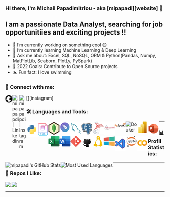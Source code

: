 ### Hi there, I'm Michail Papadimitriou - aka [mipapadi][website] 👋

## I am a passionate Data Analyst, searching for job opportunitiies and exciting projects !!

- 🔭 I’m currently working on something cool 😉
- 📖 I’m currently learning Machine Learning & Deep Learning
- 💬 Ask me about: Excel, SQL, NoSQL, ORM & Python(Pandas, Numpy, MatPlotLib, Seaborn, PlotLy, PySpark)
- 🎯 2022 Goals: Contribute to Open Source projects
- 🏊 Fun fact: I love swimming

### 🔗 Connect with me:

<img align="left" alt="mipapapdi.com" width="22px" src="https://raw.githubusercontent.com/iconic/open-iconic/master/svg/globe.svg" />
<img align="left" alt="mipapapdi | LinkedIn" width="22px" src="https://cdn.jsdelivr.net/npm/simple-icons@v3/icons/linkedin.svg" />
[<img align="left" alt="mipapapdi | Instagram" width="22px" src="https://cdn.jsdelivr.net/npm/simple-icons@v3/icons/instagram.svg" />][instagram]

### 🛠️ Languages and Tools:

<img align="left" alt="Python" width="35px" src="https://raw.githubusercontent.com/mipapadi/mipapadi/master/Icons/Python.png" />
<img align="left" alt="SQL" width="35px" src="https://raw.githubusercontent.com/mipapadi/mipapadi/master/Icons/SQL.png" />
<img align="left" alt="MongoDB" width="35px" src="https://raw.githubusercontent.com/mipapadi/mipapadi/master/Icons/MongoDB.png" />
<img align="left" alt="SQLite" width="35px" src="https://raw.githubusercontent.com/mipapadi/mipapadi/master/Icons/SQLite.png" />
<img align="left" alt="MySQL" width="35px" src="https://raw.githubusercontent.com/mipapadi/mipapadi/master/Icons/MySQL.png" />
<img align="left" alt="PostgreSQL" width="35px" src="https://raw.githubusercontent.com/mipapadi/mipapadi/master/Icons/PostgreSQL.png" />
<img align="left" alt="MS SQL Server" width="35px" src="https://raw.githubusercontent.com/mipapadi/mipapadi/master/Icons/MS%20SQL%20Server.png" />
<img align="left" alt="SQLAlchemy" width="35px" src="https://raw.githubusercontent.com/mipapadi/mipapadi/master/Icons/SQLAlchemy.png" />
<img align="left" alt="PySpark" width="35px" src="https://raw.githubusercontent.com/mipapadi/mipapadi/master/Icons/PySpark.png" />
<img align="left" alt="Docker" width="35px" src="https://raw.githubusercontent.com/mipapadi/mipapadi/master/Icons/Docker.png" />
<img align="left" alt="Power BI" width="35px" src="https://raw.githubusercontent.com/mipapadi/mipapadi/master/Icons/Power%20BI.png" />
<img align="left" alt="PowerPoint" width="35px" src="https://raw.githubusercontent.com/mipapadi/mipapadi/master/Icons/PowerPoint.png" />
<img align="left" alt="Excel" width="35px" src="https://raw.githubusercontent.com/mipapadi/mipapadi/master/Icons/Excel.png" />
<img align="left" alt="Word" width="35px" src="https://raw.githubusercontent.com/mipapadi/mipapadi/master/Icons/Word.png" />
<img align="left" alt="Git" width="35px" src="https://raw.githubusercontent.com/mipapadi/mipapadi/master/Icons/Git.png" />
<img align="left" alt="GitHub" width="35px" src="https://raw.githubusercontent.com/mipapadi/mipapadi/master/Icons/GitHub.png" />
<img align="left" alt="Linux" width="35px" src="https://raw.githubusercontent.com/mipapadi/mipapadi/master/Icons/Linux.png" />
<img align="left" alt="Windows" width="35px" src="https://raw.githubusercontent.com/mipapadi/mipapadi/master/Icons/Windows.png" />
<img align="left" alt="VSCode" width="35px" src="https://raw.githubusercontent.com/mipapadi/mipapadi/master/Icons/VSCode.png" />   
<img align="left" alt="Jupyter" width="35px" src="https://raw.githubusercontent.com/mipapadi/mipapadi/master/Icons/Jupyter.png" />  
<img align="left" alt="Colab" width="35px" src="https://raw.githubusercontent.com/mipapadi/mipapadi/master/Icons/Colab.png" />

---

### 📊 Profil Statistics:

<img align="left" alt="mipapadi's GitHub Stats" src="https://github-readme-stats.vercel.app/api?username=mipapadi&show_icons=true&hide_border=true&theme=radical" />


<img align="left" alt="Most Used Languages" src="https://github-readme-stats.vercel.app/api/top-langs?username=mipapadi&show_icons=true&hide_border=true&langs_count=7&theme=synthwave" />

---

### 💜 Repos I Like:

<a href="https://github.com/mipapadi/skytrax_data_analysis">
  <img align="center" src="https://github-readme-stats.vercel.app/api/pin/?username=mipapadi&repo=skytrax_data_analysis&show_owner=True&show_icons=true&hide_border=true&theme=tokyonight" />
</a>
<a href="https://github.com/mipapadi/mipapadi">
  <img align="center" src="https://github-readme-stats.vercel.app/api/pin/?username=mipapadi&repo=mipapadi&show_owner=True&show_icons=true&hide_border=true&theme=tokyonight" />
</a>

<!--
<img align="left" alt="Repos I Like" src="https://github-readme-stats.vercel.app/api/pin/?username=mipapadi&repo=skytrax_data_analysis&show_owner=True&show_icons=true&hide_border=true&theme=tokyonight" />
-->

---

[instagram]: https://www.instagram.com/mipapadi/?hl=en
